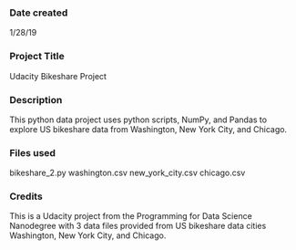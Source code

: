 ### Date created
1/28/19

### Project Title
Udacity Bikeshare Project

### Description
This python data project uses python scripts, NumPy, and Pandas to explore
US bikeshare data from Washington, New York City, and Chicago.

### Files used
bikeshare_2.py
washington.csv
new_york_city.csv
chicago.csv

### Credits
This is a Udacity project from the Programming for Data Science Nanodegree with
3 data files provided from US bikeshare data cities Washington, New York City,
and Chicago.
